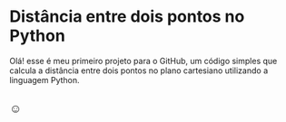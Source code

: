 
# Distância entre dois pontos no Python

Olá! esse é meu primeiro projeto para o GitHub, um código simples que calcula a distância entre dois pontos no plano cartesiano utilizando a linguagem Python.

## ☺